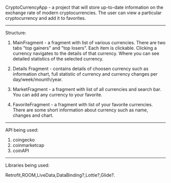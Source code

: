 CryptoCurrencyApp - a project that will store up-to-date information on the exchange rate of modern cryptocurrencies. The user can view a particular cryptocurrency and add it to favorites.

--------------------------------------------------------

Structure:

1. MainFragment - a fragment with list of various currencies. There are two tabs "top gainers" and "top losers". Each item is clickable. Clicking a currency navigates to the details of that currency. Where you can see detailed statistics of the selected currency.

2. Details Fragment - contains details of choosen currency such as information chart, full statistic of currency and currency changes per day/week/mounth/year.

3. MarketFragment - a fragment with list of all currencies and search bar. You can add any currency to your favorite.

4. FavoriteFragment - a fragment with list of your favorite currencies. There are some short information about currency such as name, changes and chart.

--------------------------------------------------------

API being used:

1. coingecko 
2. coinmarketcap
3. coinAPI

--------------------------------------------------------

Libraries being used:

Retrofit,ROOM,LiveData,DataBinding?,Lottie?,Glide?.


